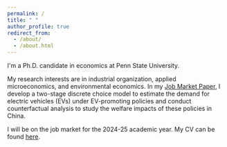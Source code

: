 ```yaml
---
permalink: /
title: " "
author_profile: true
redirect_from: 
  - /about/
  - /about.html
---
```

I'm a Ph.D. candidate in economics at Penn State University. 

<!-- I received my M.Phil. in economics from CUHK, Hong Kong in 2024, and my B.A. in economics from Fudan University, China in 2016. -->

My research interests are in industrial organization, applied microeconomics, and environmental economics. In my [Job Market Paper](), I develop a two-stage discrete choice model to estimate the demand for electric vehicles (EVs) under EV-promoting policies and conduct counterfactual analysis to study the welfare impacts of these policies in China.

I will be on the job market for the 2024-25 academic year. My CV can be found [here](https://wendy-wentian.github.io/files/Wen_Tian_PSU_CV.pdf). 

<!--
Current Research
======
-->
